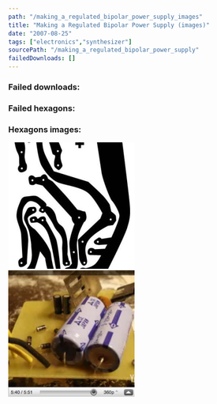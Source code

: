 ```yaml
---
path: "/making_a_regulated_bipolar_power_supply_images"
title: "Making a Regulated Bipolar Power Supply (images)"
date: "2007-08-25"
tags: ["electronics","synthesizer"]
sourcePath: "/making_a_regulated_bipolar_power_supply"
failedDownloads: []
---
```



### Failed downloads:

### Failed hexagons:

### Hexagons images:
 ![power_supply_layout.jpg_hexagon.jpeg](power_supply_layout.jpg_hexagon.jpeg)
 ![power_supply_photo.png_hexagon.png](power_supply_photo.png_hexagon.png)
